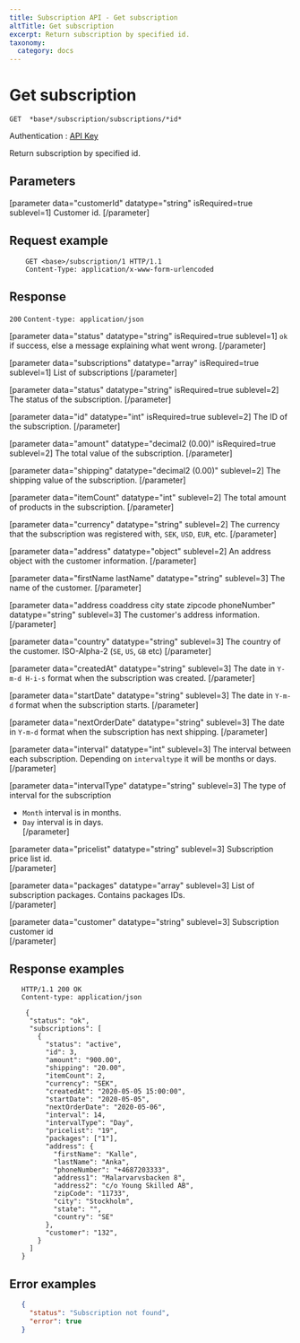```yaml
---
title: Subscription API - Get subscription
altTitle: Get subscription
excerpt: Return subscription by specified id.
taxonomy:
  category: docs
---
```


# Get subscription

```text
GET  *base*/subscription/subscriptions/*id*
```
Authentication : [API Key](/api-references/api-intro#authentication)

Return subscription by specified id.

## Parameters

[parameter data="customerId" datatype="string" isRequired=true sublevel=1]
Customer id.
[/parameter]

## Request example

```http
    GET <base>/subscription/1 HTTP/1.1
    Content-Type: application/x-www-form-urlencoded
```

## Response

`200` `Content-type: application/json`

[parameter data="status" datatype="string" isRequired=true sublevel=1]
 ``ok`` if success, else a message explaining what went wrong.
[/parameter]

[parameter data="subscriptions" datatype="array" isRequired=true sublevel=1]
List of subscriptions
[/parameter]

[parameter data="status" datatype="string" isRequired=true sublevel=2]
The status of the subscription.
[/parameter]

[parameter data="id" datatype="int" isRequired=true sublevel=2]
The ID of the subscription.
[/parameter]

[parameter data="amount" datatype="decimal2 (0.00)" isRequired=true sublevel=2]
The total value of the subscription.
[/parameter]


[parameter data="shipping" datatype="decimal2 (0.00)" sublevel=2]
The shipping value of the subscription.
[/parameter]

[parameter data="itemCount" datatype="int" sublevel=2]
The total amount of products in the subscription.
[/parameter]

[parameter data="currency" datatype="string" sublevel=2]
The currency that the subscription was registered with, ``SEK``, ``USD``, ``EUR``, etc.
[/parameter]

[parameter data="address" datatype="object" sublevel=2]
An address object with the customer information.
[/parameter]

[parameter data="firstName lastName" datatype="string" sublevel=3]
The name of the customer.
[/parameter]

[parameter data="address coaddress city state zipcode phoneNumber" datatype="string" sublevel=3]
The customer's address information.
[/parameter]

[parameter data="country" datatype="string" sublevel=3]
The country of the customer. ISO-Alpha-2 (``SE``, ``US``, ``GB`` etc)
[/parameter]

[parameter data="createdAt" datatype="string" sublevel=3]
The date in ``Y-m-d H-i-s`` format when the subscription was created.
[/parameter]

[parameter data="startDate" datatype="string" sublevel=3]
The date in ``Y-m-d`` format when the subscription starts.
[/parameter]

[parameter data="nextOrderDate" datatype="string" sublevel=3]
The date in ``Y-m-d`` format when the subscription has next shipping.
[/parameter]

[parameter data="interval" datatype="int" sublevel=3]
The interval between each subscription. Depending on `intervaltype` it will be months or days.
[/parameter]

[parameter data="intervalType" datatype="string" sublevel=3]
The type of interval for the subscription
* ``Month`` interval is in months.
* ``Day`` interval is in days.        
[/parameter]

[parameter data="pricelist" datatype="string" sublevel=3]
Subscription price list id.      
[/parameter]

[parameter data="packages" datatype="array" sublevel=3]
List of subscription packages. Contains packages IDs.   
[/parameter]

[parameter data="customer" datatype="string" sublevel=3]
Subscription customer id   
[/parameter]

## Response examples

```http
   HTTP/1.1 200 OK
   Content-type: application/json

    {
     "status": "ok",
     "subscriptions": [
       {
         "status": "active",
         "id": 3,
         "amount": "900.00",
         "shipping": "20.00",
         "itemCount": 2,
         "currency": "SEK",
         "createdAt": "2020-05-05 15:00:00",
         "startDate": "2020-05-05",
         "nextOrderDate": "2020-05-06",
         "interval": 14,
         "intervalType": "Day",
         "pricelist": "19",
         "packages": ["1"],
         "address": {
           "firstName": "Kalle",
           "lastName": "Anka",
           "phoneNumber": "+4687203333",
           "address1": "Malarvarvsbacken 8",
           "address2": "c/o Young Skilled AB",
           "zipCode": "11733",
           "city": "Stockholm",
           "state": "",
           "country": "SE"
         },
         "customer": "132",
       }
     ]
   }
```

## Error examples

```json
   {
     "status": "Subscription not found",
     "error": true
   }
```
